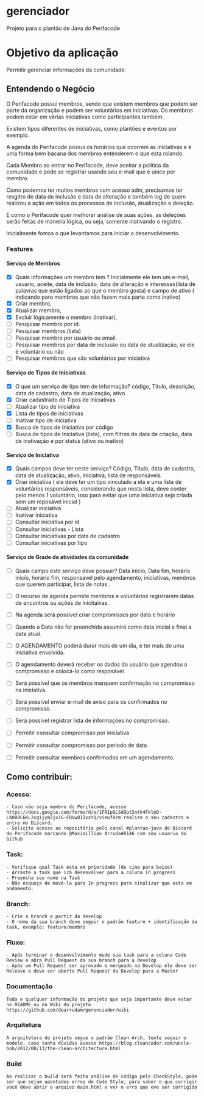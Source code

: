 # gerenciador
Projeto para o plantão de Java do Perifacode 

# Objetivo da aplicação
 Permitir gerenciar informações da comunidade.

## Entendendo o Negócio

O Perifacode possui membros, sendo que existem membros que podem ser parte da organização e podem ser voluntários em iniciativas.
Os membros podem estar em várias iniciativas como participantes também.

Existem tipos diferentes de iniciativas, como plantões e eventos por exemplo.

A agenda do Perifacode possui os horários que ocorrem as iniciativas e é uma forma bem bacana dos membros entenderem o que esta rolando.

Cada Membro ao entrar no Perifacode, deve aceitar a politica da comunidade e pode se registrar usando seu e-mail que é único por membro.

Como podemos ter muitos membros com acesso adm, precisamos ter resgitro de data de inclusão e data de alteração e também log de quem realizou a ação em todos os processos de inclusão, atualização e deleção.

E como o Perifacode quer melhorar análise de suas ações, as deleções serão feitas de maneira lógica, ou seja, somente inativando o registro.

Inicialmente fomos o que levantamos para iniciar o desenvolvimento.

### Features

#### Serviço de Membros
- [x]  Quais informações um membro tem ? Inicialmente ele tem um e-mail, usuario, aceite, data de inclusão, data de alteração e interesses(lista de palavras que estão ligados ao que o membro gosta) e campo de ativo ( indicando para membros que não fazem mais parte como inativo)
- [x]  Criar membro,
- [x]  Atualizar membro,
- [x]  Excluir lógicamente o membro (inativar),
- [ ]  Pesquisar membro por id.
- [ ]  Pesquisar membros.(lista)
- [ ]  Pesquisar membro por usuário ou email.
- [ ]  Pesquisar membros por data de inclusão ou data de atualização, se ele é voluntário ou não
- [ ]  Pesquisar membros que são voluntários por iniciativa
    
#### Serviço de Tipos de Iniciativas
- [x]  O que um serviço de tipo tem de informação? código, Titulo, descrição, data de cadastro, data de atualização, ativo
- [x]  Criar cadastrado de Tipos de Iniciativas
- [ ]  Atualizar tipo de iniciativa
- [x]  Lista de  tipos de iniciativas
- [ ]  Inativar tipo de iniciativa
- [x]  Busca de tipos de Iniciativa por código 
- [ ]  Busca de tipos de Iniciativa (lista), com filtros de data de criação, data de inativação e por status (ativo ou inativo)
    
#### Serviço de Iniciativa
- [x]  Quais campos deve ter neste serviço? Código, Titulo, data de cadastro, data de atualização, ativo, iniciativa, lista de responsáveis.
- [x]  Criar iniciativa ( ela deve ter um tipo vinculado a ela e uma lista de voluntários responsáveis, considerando que nesta lista, deve conter pelo menos 1 voluntário, isso para evitar que uma iniciativa seja criada sem um reposável inicial )
- [ ]  Atualizar iniciativa
- [ ]  Inativar iniciativa
- [ ]  Consultar iniciativa por id
- [ ]  Consultar iniciativas - Lista
- [ ]  Consultar iniciativas por data de cadastro
- [ ]  Consultar iniciativas por tipo

#### Serviço de Grade de atividades da comunidade
- [ ]  Quais campo este serviço deve possuir? Data inicio, Data fim, horário inicio, horário fim, responsavel pelo agendamento, iniciativas, membros que querem participar, lista de notas .
- [ ]  O recurso de agenda permite membros e voluntários registrarem datas de encontros ou ações de inicitaivas.
- [ ]  Na agenda será possível criar compromissos por data e horário
- [ ]  Quando a Data não for preenchida assumirá como data inicial e final a data atual.
- [ ]  O AGENDAMENTO poderá durar mais de um dia, e ter mais de uma iniciativa envolvida.
- [ ]  O agendamento deverá receber os dados do usuário que agendou o compromisso e colocá-lo como resposável
- [ ]  Será possível que os membros marquem confirmação no compromisso na iniciativa.
- [ ]  Será possível enviar e-mail de aviso para os confirmados no compromisso.
- [ ]  Será possível registrar lista de informações no compromisso.
- [ ]  Permitir consultar compromisso por iniciativa
- [ ]  Permitir consultar compromisso por período de data.
- [ ]  Permitir consultar membros confirmados em um agendamento.


## Como contribuir:

###  Acesso:
    - Caso não seja membro do Perifacode, acesse https://docs.google.com/forms/d/e/1FAIpQLSd9ptSntk4FklmD-Lb0B0C6KL2xgijym2jx1G-FQVw8IIvxYQ/viewform realize o seu cadastro e entre no Discord.
    - Solicite acesso ao repositório pelo canal #plantao-java do Discord do Perifacode marcando @Maximillian Arruda#8146 com seu usuario do Github

### Task:

    - Verifique qual Task esta em prioridade (de cima para baixo)
    - Arraste a task que irá desenvolver para a coluna in progress
    - Preencha seu nome na Task
    - Não esqueça de movê-la para In progress para sinalizar que esta em andamento.

### Branch:
    - Crie a branch a partir da develop
    - O nome da sua branch deve seguir o padrão feature + identificação da task, exemplo: feature/membro

### Fluxo:
    - Após terminar o desenvolvimento mude sua task para a coluna Code Review e abra Pull Request da sua branch para a develop
    - Após um Pull Request ser aprovado e mergeado na Develop ele deve ser Release e deve ser aberto Pull Request da Develop para a Master

### Documentação
    Toda e qualquer informação do projeto que seja importante deve estar no README ou na Wiki do projeto https://github.com/dearrudam/gerenciador/wiki

### Arquitetura
    A arquitetura do projeto segue o padrão Clean Arch, tente seguir o modelo, caso tenha dúvidas acesse https://blog.cleancoder.com/uncle-bob/2012/08/13/the-clean-architecture.html

### Build
    Ao realizar o build será feita análise de código pelo CheckStyle, pode ser que sejam apontados erros de Code Style, para saber o que corrigir você deve abrir o arquivo main.html e ver o erro que eve ser corrigido
    
